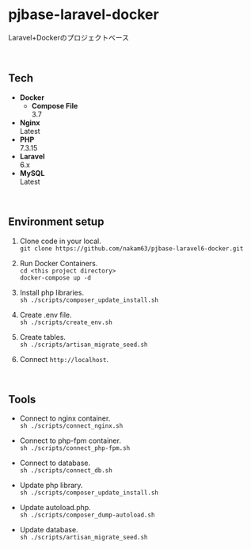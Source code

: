 # pjbase-laravel-docker
Laravel+Dockerのプロジェクトベース

<br>

## Tech

* **Docker**  
  * **Compose File**  
    3.7
* **Nginx**  
  Latest
* **PHP**  
  7.3.15
* **Laravel**  
  6.x
* **MySQL**  
  Latest

<br>

## Environment setup

1. Clone code in your local.  
    ``` git clone https://github.com/nakam63/pjbase-laravel6-docker.git ```
    
2. Run Docker Containers.  
    ``` cd <this project directory> ```  
    ``` docker-compose up -d ```
    
3. Install php libraries.  
    ``` sh ./scripts/composer_update_install.sh ```
    
4. Create .env file.  
    ``` sh ./scripts/create_env.sh ```
    
5. Create tables.  
    ``` sh ./scripts/artisan_migrate_seed.sh ```
    
6. Connect `http://localhost`.

<br>

## Tools

* Connect to nginx container.  
    ``` sh ./scripts/connect_nginx.sh ```

* Connect to php-fpm container.  
    ``` sh ./scripts/connect_php-fpm.sh ```
    
* Connect to database.  
    ``` sh ./scripts/connect_db.sh ```

* Update php library.  
    ``` sh ./scripts/composer_update_install.sh ```
    
* Update autoload.php.  
    ``` sh ./scripts/composer_dump-autoload.sh ```
    
* Update database.  
    ``` sh ./scripts/artisan_migrate_seed.sh ```
